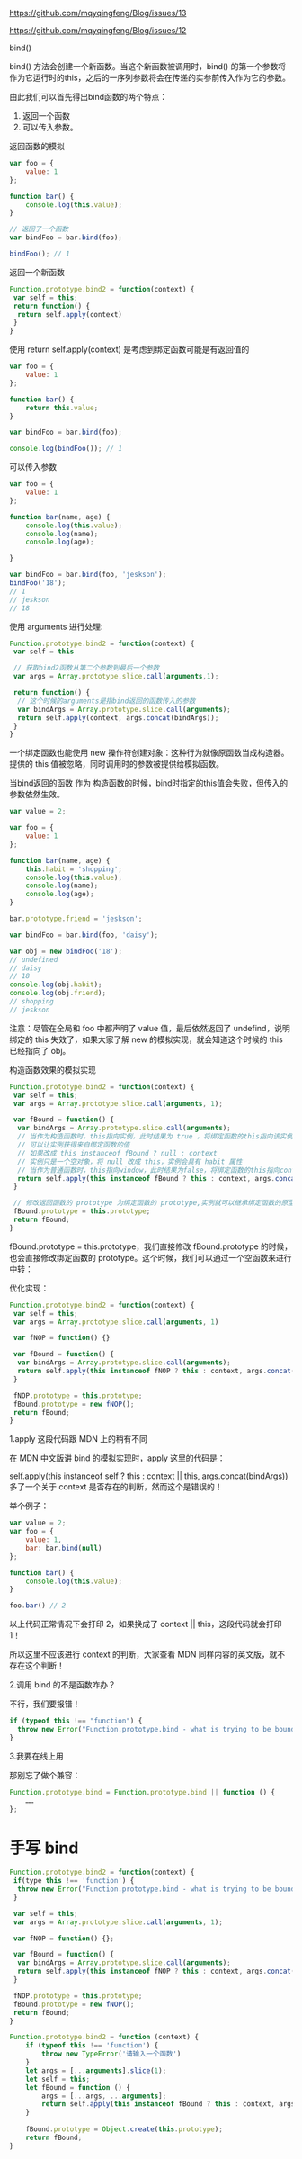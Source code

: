 https://github.com/mqyqingfeng/Blog/issues/13

https://github.com/mqyqingfeng/Blog/issues/12

bind() 

bind() 方法会创建一个新函数。当这个新函数被调用时，bind() 的第一个参数将作为它运行时的this，之后的一序列参数将会在传递的实参前传入作为它的参数。

由此我们可以首先得出bind函数的两个特点：

1. 返回一个函数
2. 可以传入参数。

返回函数的模拟

```js
var foo = {
    value: 1
};

function bar() {
    console.log(this.value);
}

// 返回了一个函数
var bindFoo = bar.bind(foo); 

bindFoo(); // 1
```

返回一个新函数

```js
Function.prototype.bind2 = function(context) {
 var self = this;
 return function() {
  return self.apply(context)
 }
}
```

使用 return self.apply(context) 是考虑到绑定函数可能是有返回值的

```js
var foo = {
    value: 1
};

function bar() {
	return this.value;
}

var bindFoo = bar.bind(foo);

console.log(bindFoo()); // 1
```

可以传入参数

```js
var foo = {
    value: 1
};

function bar(name, age) {
    console.log(this.value);
    console.log(name);
    console.log(age);

}

var bindFoo = bar.bind(foo, 'jeskson');
bindFoo('18');
// 1
// jeskson
// 18
```

使用 arguments 进行处理:

```js
Function.prototype.bind2 = function(context) {
 var self = this

 // 获取bind2函数从第二个参数到最后一个参数
 var args = Array.prototype.slice.call(arguments,1);

 return function() {
  // 这个时候的arguments是指bind返回的函数传入的参数
  var bindArgs = Array.prototype.slice.call(arguments);
  return self.apply(context, args.concat(bindArgs));
 }
}
```

一个绑定函数也能使用 new 操作符创建对象：这种行为就像原函数当成构造器。提供的 this 值被忽略，同时调用时的参数被提供给模拟函数。

当bind返回的函数 作为 构造函数的时候，bind时指定的this值会失败，但传入的参数依然生效。

```js
var value = 2;

var foo = {
    value: 1
};

function bar(name, age) {
    this.habit = 'shopping';
    console.log(this.value);
    console.log(name);
    console.log(age);
}

bar.prototype.friend = 'jeskson';

var bindFoo = bar.bind(foo, 'daisy');

var obj = new bindFoo('18');
// undefined
// daisy
// 18
console.log(obj.habit);
console.log(obj.friend);
// shopping
// jeskson
```

注意：尽管在全局和 foo 中都声明了 value 值，最后依然返回了 undefind，说明绑定的 this 失效了，如果大家了解 new 的模拟实现，就会知道这个时候的 this 已经指向了 obj。

构造函数效果的模拟实现

```js
Function.prototype.bind2 = function(context) {
 var self = this;
 var args = Array.prototype.slice.call(arguments, 1);

 var fBound = function() {
  var bindArgs = Array.prototype.slice.call(arguments);
  // 当作为构造函数时，this指向实例，此时结果为 true ，将绑定函数的this指向该实例
  // 可以让实例获得来自绑定函数的值
  // 如果改成 this instanceof fBound ? null : context
  // 实例只是一个空对象，将 null 改成 this，实例会具有 habit 属性
  // 当作为普通函数时，this指向window，此时结果为false，将绑定函数的this指向context
  return self.apply(this instanceof fBound ? this : context, args.concat(bindArgs));
 }

 // 修改返回函数的 prototype 为绑定函数的 prototype,实例就可以继承绑定函数的原型中的值
 fBound.prototype = this.prototype;
 return fBound;
}
```

fBound.prototype = this.prototype，我们直接修改 fBound.prototype 的时候，也会直接修改绑定函数的 prototype。这个时候，我们可以通过一个空函数来进行中转：

优化实现：

```js
Function.prototype.bind2 = function(context) {
 var self = this;
 var args = Array.prototype.slice.call(arguments, 1)

 var fNOP = function() {}

 var fBound = function() {
  var bindArgs = Array.prototype.slice.call(arguments);
  return self.apply(this instanceof fNOP ? this : context, args.concat(bindArgs))
 }

 fNOP.prototype = this.prototype;
 fBound.prototype = new fNOP();
 return fBound;
}
```

1.apply 这段代码跟 MDN 上的稍有不同

在 MDN 中文版讲 bind 的模拟实现时，apply 这里的代码是：

self.apply(this instanceof self ? this : context || this, args.concat(bindArgs))
多了一个关于 context 是否存在的判断，然而这个是错误的！

举个例子：

```js
var value = 2;
var foo = {
    value: 1,
    bar: bar.bind(null)
};

function bar() {
    console.log(this.value);
}

foo.bar() // 2
```

以上代码正常情况下会打印 2，如果换成了 context || this，这段代码就会打印 1！

所以这里不应该进行 context 的判断，大家查看 MDN 同样内容的英文版，就不存在这个判断！

2.调用 bind 的不是函数咋办？

不行，我们要报错！

```js
if (typeof this !== "function") {
  throw new Error("Function.prototype.bind - what is trying to be bound is not callable");
}
```

3.我要在线上用

那别忘了做个兼容：

```js
Function.prototype.bind = Function.prototype.bind || function () {
    ……
};
```

# 手写 bind

```js
Function.prototype.bind2 = function(context) {
 if(type this !== 'function') {
  throw new Error("Function.prototype.bind - what is trying to be bound is not callable");
 }

 var self = this;
 var args = Array.prototype.slice.call(arguments, 1);

 var fNOP = function() {};

 var fBound = function() {
  var bindArgs = Array.prototype.slice.call(arguments);
  return self.apply(this instanceof fNOP ? this : context, args.concat(bindArgs));
 }

 fNOP.prototype = this.prototype;
 fBound.prototype = new fNOP();
 return fBound;
}
```

```js
Function.prototype.bind2 = function (context) {
    if (typeof this !== 'function') {
        throw new TypeError('请输入一个函数')
    }
    let args = [...arguments].slice(1);
    let self = this;
    let fBound = function () {
        args = [...args, ...arguments];
        return self.apply(this instanceof fBound ? this : context, args)
    }
    
    fBound.prototype = Object.create(this.prototype);
    return fBound;
}
```


